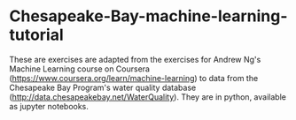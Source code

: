 # Chesapeake-Bay-machine-learning-tutorial
These are exercises are adapted from the exercises for Andrew Ng's Machine Learning course on Coursera (https://www.coursera.org/learn/machine-learning) to data from the Chesapeake Bay Program's water quality database (http://data.chesapeakebay.net/WaterQuality). They are in python, available as jupyter notebooks.
